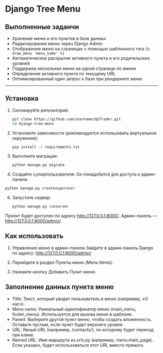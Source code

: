 # Django Tree Menu

## Выполненные заданчи

- Хранение меню и его пунктов в базе данных
- Редактирование меню через Django Admin
- Отображение меню на страницах с помощью шаблонного тэга `{% draw_menu 'menu_name' %}`
- Автоматическое раскрытие активного пункта и его родительских уровней
- Поддержка нескольких меню на одной странице по имени
- Определение активного пункта по текущему URL
- Оптимизированный один запрос к базе при рендеринге меню

---

## Установка

1. Склонируйте репозиторий:

   ```bash
   git clone https://github.com/username/UpTrader.git
   cd django-tree-menu
   ```

2. Установите зависимости (рекомендуется использовать виртуальное окружение):

   ```bash
   pip install -r requirements.txt
   ```

4. Выполните миграции:
   
    ```bash
    python manage.py migrate
    ```

5. Создайте суперпользователя: Он понадобится для доступа к админ-панели.

  ```bash
  python manage.py createsuperuser
  ```

6. Запустите сервер:
   
    ```bash
    python manage.py runserver
    ```

Проект будет доступен по адресу http://127.0.0.1:8000/. Админ-панель — http://127.0.0.1:8000/admin/.

## Как использовать

1. Управление меню в админ-панели
Зайдите в админ-панель Django по адресу:
http://127.0.0.1:8000/admin/

2. Перейдите в раздел Пункты меню (Menu Items).

3. Нажмите кнопку Добавить Пункт меню.

## Заполнение данных пункта меню

- Title:
Текст, который увидит пользователь в меню (например, «О нас»).
- Menu name:
Уникальный идентификатор меню (main_menu, footer_menu). Используется для вызова меню в шаблоне.
- Parent:
Выберите другой пункт меню, чтобы создать вложенность. Оставьте пустым, если пункт будет верхнего уровня.
- URL:
Явный URL (например, /contacts/), по которому будет переход при клике.
- Named URL:
Имя маршрута из urls.py (например, menu:main_page). Если указано, будет использоваться этот URL вместо прямого.

